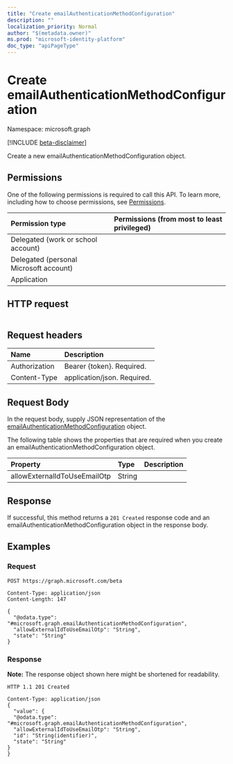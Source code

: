 ```yaml
---
title: "Create emailAuthenticationMethodConfiguration"
description: ""
localization_priority: Normal
author: "$(metadata.owner)"
ms.prod: "microsoft-identity-platform"
doc_type: "apiPageType"
---
```


# Create emailAuthenticationMethodConfiguration

Namespace: microsoft.graph

[!INCLUDE [beta-disclaimer](../../includes/beta-disclaimer.md)]

Create a new emailAuthenticationMethodConfiguration object.

## Permissions

One of the following permissions is required to call this API. To learn more, including how to choose permissions, see [Permissions](/graph/permissions-reference).

| Permission type                        | Permissions (from most to least privileged) |
| :------------------------------------- | :------------------------------------------ |
| Delegated (work or school account)     |                                             |
| Delegated (personal Microsoft account) |                                             |
| Application                            |                                             |

## HTTP request

<!-- {
  "blockType": "ignored"
}
-->

```http

```

## Request headers

| Name          | Description                 |
| :------------ | :-------------------------- |
| Authorization | Bearer {token}. Required.   |
| Content-Type  | application/json. Required. |

## Request Body

In the request body, supply JSON representation of the [emailAuthenticationMethodConfiguration](../resources/-emailauthenticationmethodconfiguration.md) object.

<!-- Actions and Functions -->

<!-- CRUD Methods -->

The following table shows the properties that are required when you create an emailAuthenticationMethodConfiguration object.

| Property                     | Type   | Description |
| :--------------------------- | :----- | :---------- |
| allowExternalIdToUseEmailOtp | String |             |

## Response

If successful, this method returns a `201 Created` response code and an emailAuthenticationMethodConfiguration object in the response body.

## Examples

### Request

<!-- {
  "blockType": "request",
  "name": "create_emailauthenticationmethodconfiguration"
}
-->

```http
POST https://graph.microsoft.com/beta

Content-Type: application/json
Content-Length: 147

{
  "@odata.type": "#microsoft.graph.emailAuthenticationMethodConfiguration",
  "allowExternalIdToUseEmailOtp": "String",
  "state": "String"
}

```

### Response

**Note:** The response object shown here might be shortened for readability.

<!-- {
  "blockType": "response",
  "truncated": true,
  "@odata.type": "microsoft.authMethodPolicy.emailAuthenticationMethodConfiguration"
}
-->

```http
HTTP 1.1 201 Created

Content-Type: application/json
{
  "value": {
  "@odata.type": "#microsoft.graph.emailAuthenticationMethodConfiguration",
  "allowExternalIdToUseEmailOtp": "String",
  "id": "String(identifier)",
  "state": "String"
}
}

```
